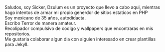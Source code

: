 Saludos, soy Sicker, Dzulum es un proyecto que llevo a cabo aqui, mientras hago intentos de armar mi propio generdor de sitios estaticos en PHP  
Soy mexicano de 35 años, autodidacta.  
Escribo Terror de manera amateur.  
Recolipador compulsivo de codigo y wallpapers que encontraras en mis repositorios.  
Me gustaria colaborar algun dia con alguien interesado en crear plantillas para Jekyll.

<!---
dzulum/dzulum is a ✨ special ✨ repository because its `README.md` (this file) appears on your GitHub profile.
You can click the Preview link to take a look at your changes.
--->

